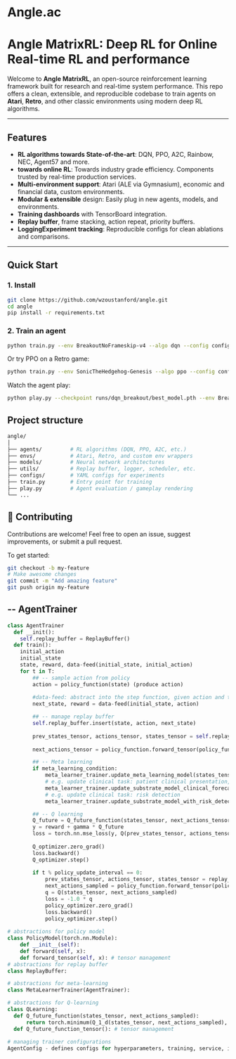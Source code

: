 # Angle.ac 

# Angle MatrixRL: Deep RL for Online Real-time RL and performance 

Welcome to **Angle MatrixRL**, an open-source reinforcement learning framework built for research and real-time system performance. This repo offers a clean, extensible, and reproducible codebase to train agents on **Atari**, **Retro**, and other classic environments using modern deep RL algorithms. 

---

## Features

- **RL algorithms towards State-of-the-art**: DQN, PPO, A2C, Rainbow, NEC, Agent57 and more.
- **towards online RL**: Towards industry grade efficiency. Components trusted by real-time production services. 
- **Multi-environment support**: Atari (ALE via Gymnasium), economic and financial data, custom environments.
- **Modular & extensible** design: Easily plug in new agents, models, and environments.
- **Training dashboards** with TensorBoard integration.
- **Replay buffer**, frame stacking, action repeat, priority buffers.
- **LoggingExperiment tracking**: Reproducible configs for clean ablations and comparisons.

---

## Quick Start

### 1. Install

```bash
git clone https://github.com/wzoustanford/angle.git
cd angle
pip install -r requirements.txt
```

### 2. Train an agent
```bash
python train.py --env BreakoutNoFrameskip-v4 --algo dqn --config configs/dqn_default.yaml
```

Or try PPO on a Retro game:
```bash
python train.py --env SonicTheHedgehog-Genesis --algo ppo --config configs/ppo_retro.yaml
```

Watch the agent play: 
```bash
python play.py --checkpoint runs/dqn_breakout/best_model.pth --env BreakoutNoFrameskip-v4
```

## Project structure
```graphql 
angle/
│
├── agents/         # RL algorithms (DQN, PPO, A2C, etc.)
├── envs/           # Atari, Retro, and custom env wrappers
├── models/         # Neural network architectures
├── utils/          # Replay buffer, logger, scheduler, etc.
├── configs/        # YAML configs for experiments
├── train.py        # Entry point for training
├── play.py         # Agent evaluation / gameplay rendering
└── ...
```

## 🤝 Contributing
Contributions are welcome! Feel free to open an issue, suggest improvements, or submit a pull request.

To get started:
```bash
git checkout -b my-feature
# Make awesome changes
git commit -m "Add amazing feature"
git push origin my-feature
```

## -- AgentTrainer 

```python
class AgentTrainer 
  def __init():
    self.replay_buffer = ReplayBuffer()
  def train():
    initial_action 
    initial_state 
    state, reward, data-feed(initial_state, initial_action)
    for t in T: 
        ## -- sample action from policy 
        action = policy_function(state) (produce action)
        
        #data-feed: abstract into the step function, given action and time-step, and current state, give the next state and the reward
        next_state, reward = data-feed(initial_state, action)

        ## -- manage replay buffer 
        self.replay_buffer.insert(state, action, next_state) 
        
        prev_states_tensor, actions_tensor, states_tensor = self.replay_buffer.get_batch(B) 
        
        next_actions_tensor = policy_function.forward_tensor(policy_function, states_tensor)

        ## -- Meta learning 
        if meta_learning_condition: 
            meta_learner_trainer.update_meta_learning_model(states_tensor, Q)
            # e.g. update clinical task: patient clinical presentation, biological results forecasting/monitoring
            meta_learner_trainer.update_substrate_model_clinical_forecasting(states_tensor, Q)
            # e.g. update clinical task: risk detection
            meta_learner_trainer.update_substrate_model_with_risk_detection(states_tensor, Q)

        ## -- Q learning 
        Q_future = Q_future_function(states_tensor, next_actions_tensor) 
        y = reward + gamma * Q_future 
        loss = torch.nn.mse_loss(y, Q(prev_states_tensor, actions_tensor)) 
        
        Q_optimizer.zero_grad() 
        loss.backward()
        Q_optimizer.step()
    
        if t % policy_update_interval == 0: 
            prev_states_tensor, actions_tensor, states_tensor = replay_get_batch(B)
          	next_actions_sampled = policy_function.forward_tensor(policy_function, states_tensor) 
          	q = Q(states_tensor, next_actions_sampled)
          	loss = -1.0 * q
          	policy_optimizer.zero_grad()
          	loss.backward()
          	policy_optimizer.step()
    
# abstractions for policy model 
class PolicyModel(torch.nn.Module):
    def __init__(self):
    def forward(self, x):
    def forward_tensor(self, x): # tensor management 
# abstractions for replay buffer
class ReplayBuffer:

# abstractions for meta-learning 
class MetaLearnerTrainer(AgentTrainer): 

# abstractions for Q-learning 
class QLearning: 
  def Q_future_function(states_tensor, next_actions_sampled):
      return torch.minimum(Q_1_d(states_tensor, next_actions_sampled), Q_2_d(states_tensor, next_actions_sampled))
  def Q_future_function_tensor(): # tensor management 
    
# managing trainer configurations 
AgentConfig - defines configs for hyperparameters, training, service, includes device management 
